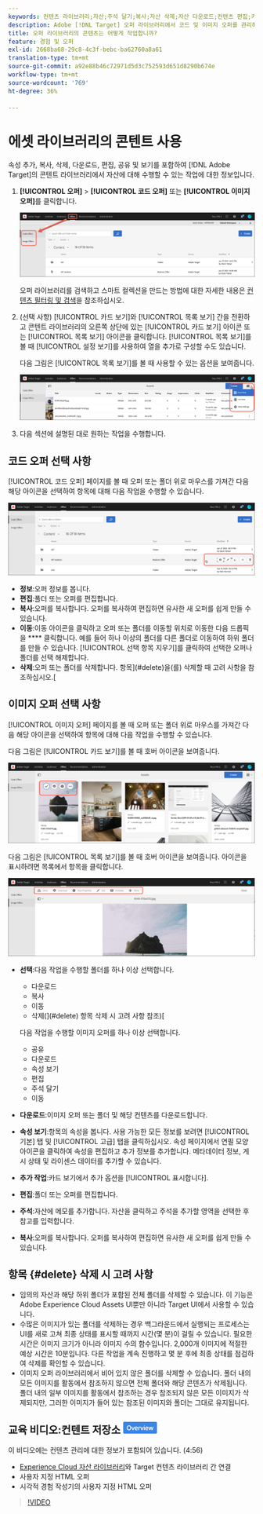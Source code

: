 ```yaml
---
keywords: 컨텐츠 라이브러리;자산;주석 달기;복사;자산 삭제;자산 다운로드;컨텐츠 편집;카드 공유;컨텐츠 속성 보기
description: Adobe [!DNL Target] 오퍼 라이브러리에서 코드 및 이미지 오퍼를 관리하는 방법을 알아봅니다. 오퍼의 세부 사항을 보는 방법과 오퍼를 편집, 복사, 이동 또는 삭제하는 방법을 알아봅니다.
title: 오퍼 라이브러리의 콘텐츠는 어떻게 작업합니까?
feature: 경험 및 오퍼
exl-id: 2668ba68-29c8-4c3f-bebc-ba62760a8a61
translation-type: tm+mt
source-git-commit: a92e88b46c72971d5d3c752593d651d8290b674e
workflow-type: tm+mt
source-wordcount: '769'
ht-degree: 36%

---
```


# 에셋 라이브러리의 콘텐트 사용

속성 추가, 복사, 삭제, 다운로드, 편집, 공유 및 보기를 포함하여 [!DNL Adobe Target]의 콘텐트 라이브러리에서 자산에 대해 수행할 수 있는 작업에 대한 정보입니다.

1. **[!UICONTROL 오퍼]** > **[!UICONTROL 코드 오퍼]** 또는 **[!UICONTROL 이미지 오퍼]**&#x200B;를 클릭합니다.

   ![코드 오퍼 및 이미지 오퍼 탭](/help/c-experiences/c-manage-content/assets/offers-both.png)

   오퍼 라이브러리를 검색하고 스마트 컬렉션을 만드는 방법에 대한 자세한 내용은 [컨텐츠 필터링 및 검색](/help/c-experiences/c-manage-content/filter-and-search-content.md#concept_3B59B8F025BF4CEA82ECC5199D365276)을 참조하십시오.

1. (선택 사항) [!UICONTROL 카드 보기]와 [!UICONTROL 목록 보기] 간을 전환하고 콘텐트 라이브러리의 오른쪽 상단에 있는 [!UICONTROL 카드 보기] 아이콘 또는 [!UICONTROL 목록 보기] 아이콘을 클릭합니다. [!UICONTROL 목록 보기]를 볼 때 [!UICONTROL 설정 보기]를 사용하여 열을 추가로 구성할 수도 있습니다.

   다음 그림은 [!UICONTROL 목록 보기]를 볼 때 사용할 수 있는 옵션을 보여줍니다.

   ![목록 보기 옵션](/help/c-experiences/c-manage-content/assets/view-settings-options.png)

1. 다음 섹션에 설명된 대로 원하는 작업을 수행합니다.

## 코드 오퍼 선택 사항

[!UICONTROL 코드 오퍼] 페이지를 볼 때 오퍼 또는 폴더 위로 마우스를 가져간 다음 해당 아이콘을 선택하여 항목에 대해 다음 작업을 수행할 수 있습니다.

![코드 오퍼 탭에서 아이콘 표시](/help/c-experiences/c-manage-content/assets/code-offers-hover-icons.png)

* **정보**:오퍼 정보를 봅니다.
* **편집**:폴더 또는 오퍼를 편집합니다.
* **복사**:오퍼를 복사합니다. 오퍼를 복사하여 편집하면 유사한 새 오퍼를 쉽게 만들 수 있습니다.
* **이동**:이동 아이콘을 클릭하고 오퍼 또는 폴더를 이동할 위치로 이동한 다음 드롭픽을  **** 클릭합니다. 예를 들어 하나 이상의 폴더를 다른 폴더로 이동하여 하위 폴더를 만들 수 있습니다. [!UICONTROL 선택 항목 지우기]를 클릭하여 선택한 오퍼나 폴더를 선택 해제합니다.
* **삭제**:오퍼 또는 폴더를 삭제합니다. 항목](#delete)을(를) 삭제할 때 고려 사항을 참조하십시오.[

## 이미지 오퍼 선택 사항

[!UICONTROL 이미지 오퍼] 페이지를 볼 때 오퍼 또는 폴더 위로 마우스를 가져간 다음 해당 아이콘을 선택하여 항목에 대해 다음 작업을 수행할 수 있습니다.

다음 그림은 [!UICONTROL 카드 보기]를 볼 때 호버 아이콘을 보여줍니다.

![카드 보기에서 이미지 오퍼 탭에 아이콘을 가리키십시오.](/help/c-experiences/c-manage-content/assets/image-offers-hover-icons.png)

다음 그림은 [!UICONTROL 목록 보기]를 볼 때 호버 아이콘을 보여줍니다. 아이콘을 표시하려면 목록에서 항목을 클릭합니다.

![목록 보기에서 이미지 오퍼 탭의 아이콘을 가리키십시오.](/help/c-experiences/c-manage-content/assets/list-view-hover.png)

* **선택**:다음 작업을 수행할 폴더를 하나 이상 선택합니다.

   * 다운로드
   * 복사
   * 이동
   * 삭제(](#delete) 항목 삭제 시 고려 사항 참조)[

   다음 작업을 수행할 이미지 오퍼를 하나 이상 선택합니다.

   * 공유
   * 다운로드
   * 속성 보기
   * 편집
   * 주석 달기
   * 이동


* **다운로드**:이미지 오퍼 또는 폴더 및 해당 컨텐츠를 다운로드합니다.
* **속성 보기**:항목의 속성을 봅니다. 사용 가능한 모든 정보를 보려면 [!UICONTROL 기본] 탭 및 [!UICONTROL 고급] 탭을 클릭하십시오. 속성 페이지에서 연필 모양 아이콘을 클릭하여 속성을 편집하고 추가 정보를 추가합니다. 메타데이터 정보, 게시 상태 및 라이센스 데이터를 추가할 수 있습니다.
* **추가 작업**:카드 보기에서 추가 옵션을  [!UICONTROL 표시합니다].
* **편집**:폴더 또는 오퍼를 편집합니다.
* **주석**:자산에 메모를 추가합니다. 자산을 클릭하고 주석을 추가할 영역을 선택한 후 참고를 입력합니다.
* **복사**:오퍼를 복사합니다. 오퍼를 복사하여 편집하면 유사한 새 오퍼를 쉽게 만들 수 있습니다.

## 항목 {#delete} 삭제 시 고려 사항

* 임의의 자산과 해당 하위 폴더가 포함된 전체 폴더를 삭제할 수 있습니다. 이 기능은 Adobe Experience Cloud Assets UI뿐만 아니라 Target UI에서 사용할 수 있습니다.
* 수많은 이미지가 있는 폴더를 삭제하는 경우 백그라운드에서 실행되는 프로세스는 UI를 새로 고쳐 최종 상태를 표시할 때까지 시간(몇 분)이 걸릴 수 있습니다. 필요한 시간은 이미지 크기가 아니라 이미지 수의 함수입니다. 2,000개 이미지에 적절한 예상 시간은 10분입니다. 다른 작업을 계속 진행하고 몇 분 후에 최종 상태를 점검하여 삭제를 확인할 수 있습니다.
* 이미지 오퍼 라이브러리에서 비어 있지 않은 폴더를 삭제할 수 있습니다. 폴더 내의 모든 이미지를 활동에서 참조하지 않으면 전체 폴더와 해당 콘텐츠가 삭제됩니다. 폴더 내의 일부 이미지를 활동에서 참조하는 경우 참조되지 않은 모든 이미지가 삭제되지만, 그러한 이미지가 들어 있는 참조된 이미지와 폴더는 그대로 유지됩니다.

## 교육 비디오:컨텐트 저장소 ![개요 배지](/help/assets/overview.png)

이 비디오에는 컨텐츠 관리에 대한 정보가 포함되어 있습니다. (4:56)

* [Experience Cloud 자산 라이브러리](https://experienceleague.adobe.com/docs/core-services/interface/assets/creative-cloud.html)와 Target 컨텐츠 라이브러리 간 연결
* 사용자 지정 HTML 오퍼
* 시각적 경험 작성기의 사용자 지정 HTML 오퍼

>[!VIDEO](https://video.tv.adobe.com/v/17387)
